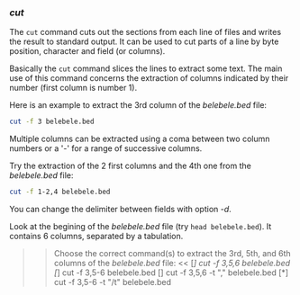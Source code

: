 ### *cut*

The `cut` command cuts out the sections from each line of files and writes the result to standard output. 
It can be used to cut parts of a line by byte position, character and field (or columns). 

Basically the `cut` command slices the lines to extract some text.
The main use of this command concerns the extraction of columns indicated by their number (first column is number 1).

Here is an example to extract the 3rd column of the _belebele.bed_ file:

```bash
cut -f 3 belebele.bed
```

Multiple columns can be extracted using a coma between two column numbers or a '-' for a range of successive columns.

Try the extraction of the 2 first columns and the 4th one from the _belebele.bed_ file:

```bash
cut -f 1-2,4 belebele.bed
```

You can change the delimiter between fields with option _-d_. 

Look at the begining of the _belebele.bed_ file (try `head belebele.bed`). 
It contains 6 columns, separated by a tabulation.

>> Choose the correct command(s) to extract the 3rd, 5th, and 6th columns of the _belebele.bed_ file: <<
[*] cut -f 3,5,6 belebele.bed
[*] cut -f 3,5-6 belebele.bed
[] cut -f 3,5,6 -t "," belebele.bed
[*] cut -f 3,5-6 -t "/t" belebele.bed




